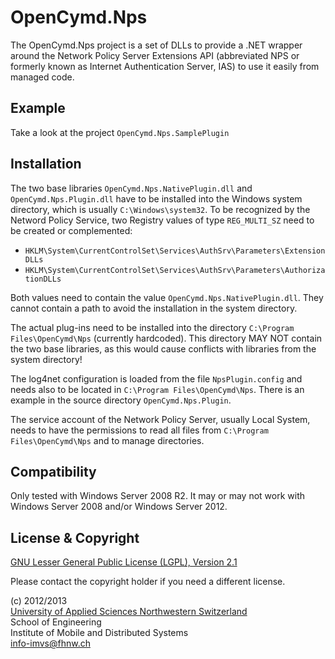 OpenCymd.Nps
============
The OpenCymd.Nps project is a set of DLLs to provide a .NET wrapper around
the Network Policy Server Extensions API (abbreviated NPS or formerly known
as Internet Authentication Server, IAS) to use it easily from managed code.

Example
-------
Take a look at the project `OpenCymd.Nps.SamplePlugin`

Installation
------------
The two base libraries `OpenCymd.Nps.NativePlugin.dll` and
`OpenCymd.Nps.Plugin.dll` have to be installed into the Windows system
directory, which is usually `C:\Windows\system32`. To be recognized by
the Netword Policy Service, two Registry values of type `REG_MULTI_SZ`
need to be created or complemented:

 * `HKLM\System\CurrentControlSet\Services\AuthSrv\Parameters\ExtensionDLLs`
 * `HKLM\System\CurrentControlSet\Services\AuthSrv\Parameters\AuthorizationDLLs`

Both values need to contain the value `OpenCymd.Nps.NativePlugin.dll`.
They cannot contain a path to avoid the installation in the system directory.

The actual plug-ins need to be installed into the directory
`C:\Program Files\OpenCymd\Nps` (currently hardcoded). This directory MAY NOT
contain the two base libraries, as this would cause conflicts with libraries
from the system directory!

The log4net configuration is loaded from the file `NpsPlugin.config` and needs
also to be located in `C:\Program Files\OpenCymd\Nps`. There is an example in
the source directory `OpenCymd.Nps.Plugin`.

The service account of the Network Policy Server, usually Local System, needs
to have the permissions to read all files from `C:\Program Files\OpenCymd\Nps`
and to manage directories.

Compatibility
-------------
Only tested with Windows Server 2008 R2. It may or may not work with Windows
Server 2008 and/or Windows Server 2012.

License & Copyright
-------------------
[GNU Lesser General Public License (LGPL), Version 2.1](http://www.gnu.org/licenses/lgpl-2.1.html)

Please contact the copyright holder if you need a different license.

(c) 2012/2013  
    [University of Applied Sciences Northwestern Switzerland](http://www.fhnw.ch)  
    School of Engineering  
    Institute of Mobile and Distributed Systems  
    [info-imvs@fhnw.ch](mailto:info-imvs@fhnw.ch)
